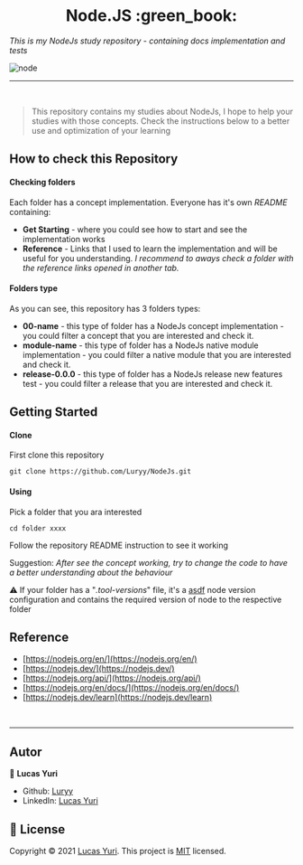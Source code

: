 <h1 align="center"> Node.JS :green_book: </h1>

_This is my NodeJs study repository - containing docs implementation and tests_

![node](https://user-images.githubusercontent.com/59494158/116915257-2be18e80-ac22-11eb-9816-7c7a9516930c.png)

----
<br/>

>This repository contains my studies about NodeJs, I hope to help your studies with those concepts.
>Check the instructions below to a better use and optimization of your learning 


## How to check this Repository

#### Checking folders
Each folder has a concept implementation. Everyone has it's own _README_ containing: 
* **Get Starting** - where you could see how to start and see the implementation works 
* **Reference** - Links that I used to learn the implementation and will be useful for you understanding. _I recommend to aways check a folder with the reference links opened in another tab._

#### Folders type

As you can see, this repository has 3 folders types:
* **00-name** - this type of folder has a NodeJs concept implementation - you could filter a concept that you are interested and check it.
* **module-name** - this type of folder has a NodeJs native module implementation - you could filter a native module that you are interested and check it.
* **release-0.0.0** - this type of folder has a NodeJs release new features test - you could filter a release that you are interested and check it.

## Getting Started

#### Clone
First clone this repository
```
git clone https://github.com/Luryy/NodeJs.git
```

#### Using
Pick a folder that you ara interested
```
cd folder xxxx
```
Follow the repository README instruction to see it working
</br>

Suggestion: _After see the concept working, try to change the code to have a better understanding about the behaviour_

:warning: If your folder has a "_.tool-versions_" file, it's a [asdf](https://asdf-vm.com/#/core-manage-asdf) node version configuration and contains the required version of node to the respective folder

## Reference
* [https://nodejs.org/en/](https://nodejs.org/en/)
* [https://nodejs.dev/](https://nodejs.dev/)
* [https://nodejs.org/api/](https://nodejs.org/api/)
* [https://nodejs.org/en/docs/](https://nodejs.org/en/docs/)
* [https://nodejs.dev/learn](https://nodejs.dev/learn)


</br>

___________

## Autor

👤 **Lucas Yuri**

- Github: [Luryy](https://github.com/luryy)
- LinkedIn: [Lucas Yuri](https://linkedin.com/in/lucas-yuri)


## 📝 License

Copyright © 2021 [Lucas Yuri](https://github.com/luryy).
This project is [MIT](LICENSE) licensed.
